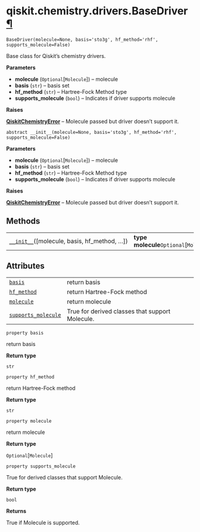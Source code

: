 # qiskit.chemistry.drivers.BaseDriver[¶](#qiskit-chemistry-drivers-basedriver "Permalink to this headline")

<span id="undefined" />

`BaseDriver(molecule=None, basis='sto3g', hf_method='rhf', supports_molecule=False)`

Base class for Qiskit’s chemistry drivers.

**Parameters**

*   **molecule** (`Optional`\[`Molecule`]) – molecule
*   **basis** (`str`) – basis set
*   **hf\_method** (`str`) – Hartree-Fock Method type
*   **supports\_molecule** (`bool`) – Indicates if driver supports molecule

**Raises**

[**QiskitChemistryError**](qiskit.chemistry.QiskitChemistryError#qiskit.chemistry.QiskitChemistryError "qiskit.chemistry.QiskitChemistryError") – Molecule passed but driver doesn’t support it.

<span id="undefined" />

`abstract __init__(molecule=None, basis='sto3g', hf_method='rhf', supports_molecule=False)`

**Parameters**

*   **molecule** (`Optional`\[`Molecule`]) – molecule
*   **basis** (`str`) – basis set
*   **hf\_method** (`str`) – Hartree-Fock Method type
*   **supports\_molecule** (`bool`) – Indicates if driver supports molecule

**Raises**

[**QiskitChemistryError**](qiskit.chemistry.QiskitChemistryError#qiskit.chemistry.QiskitChemistryError "qiskit.chemistry.QiskitChemistryError") – Molecule passed but driver doesn’t support it.

## Methods

|                                                                                                                                               |                                          |
| --------------------------------------------------------------------------------------------------------------------------------------------- | ---------------------------------------- |
| [`__init__`](#qiskit.chemistry.drivers.BaseDriver.__init__ "qiskit.chemistry.drivers.BaseDriver.__init__")(\[molecule, basis, hf\_method, …]) | **type molecule**`Optional`\[`Molecule`] |

## Attributes

|                                                                                                                                       |                                                 |
| ------------------------------------------------------------------------------------------------------------------------------------- | ----------------------------------------------- |
| [`basis`](#qiskit.chemistry.drivers.BaseDriver.basis "qiskit.chemistry.drivers.BaseDriver.basis")                                     | return basis                                    |
| [`hf_method`](#qiskit.chemistry.drivers.BaseDriver.hf_method "qiskit.chemistry.drivers.BaseDriver.hf_method")                         | return Hartree-Fock method                      |
| [`molecule`](#qiskit.chemistry.drivers.BaseDriver.molecule "qiskit.chemistry.drivers.BaseDriver.molecule")                            | return molecule                                 |
| [`supports_molecule`](#qiskit.chemistry.drivers.BaseDriver.supports_molecule "qiskit.chemistry.drivers.BaseDriver.supports_molecule") | True for derived classes that support Molecule. |

<span id="undefined" />

`property basis`

return basis

**Return type**

`str`

<span id="undefined" />

`property hf_method`

return Hartree-Fock method

**Return type**

`str`

<span id="undefined" />

`property molecule`

return molecule

**Return type**

`Optional`\[`Molecule`]

<span id="undefined" />

`property supports_molecule`

True for derived classes that support Molecule.

**Return type**

`bool`

**Returns**

True if Molecule is supported.
